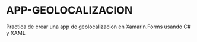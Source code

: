 # APP-GEOLOCALIZACION
Practica de crear una app de geolocalizacion en Xamarin.Forms usando C# y XAML
